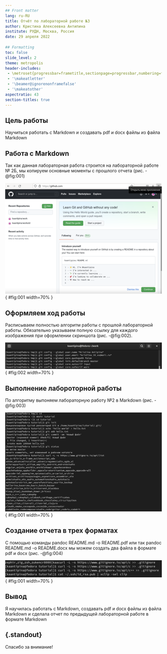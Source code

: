 ```yaml
---
## Front matter
lang: ru-RU
title: Отчёт по лабораторной работе №3
author: Кристина Алексеевна Антипина
institute: РУДН, Москва, Россия
date: 29 апреля 2022

## Formatting
toc: false
slide_level: 2
theme: metropolis
header-includes: 
 - \metroset{progressbar=frametitle,sectionpage=progressbar,numbering=fraction}
 - '\makeatletter'
 - '\beamer@ignorenonframefalse'
 - '\makeatother'
aspectratio: 43
section-titles: true
---
```


## Цель работы

Научиться работать с Markdown и создавать pdf и docx файлы из файла Markdown

## Работа с Markdown

Так как данная лабораторная работа строится на лабораторной работе № 2Б, мы копируем основные моменты с прошлого отчета (рис. -@fig:001)

![Записываем и оформляем цель и задание лабороторной работы](image3/im01.png){ #fig:001 width=70% }

## Оформляем ход работы 

Расписываем полностью алгоритм работы с прошлой лабораторной работы. Обязательно указываем полную ссылку для каждого изображения при оформлении скриншота (рис. -@fig:002).

![Оформление хода работы](image3/im02.png){ #fig:002 width=70% }

## Выполнение лабороторной работы 

По алгоритму выпоняем лабораторную работу №2 в Markdown (рис. -@fig:003)

![Выпонение лабороторной работы](image3/im03.png){ #fig:001 width=70% }

## Создание отчета в трех форматах 

С помощью команды pandoc README.md -o README.pdf или так pandoc README.md -o README.docx мы можем создать два файла в формате pdf и docx (рис. -@fig:004)

![отчет в docx и pdf](image3/im04.png){ #fig:001 width=70% }

## Вывод
Я научилась работать с Markdown, создавать pdf и docx файлы из файла Markdown и сделала отчет по предыдущей лабораторной работе в формате Markdown


## {.standout}

Спасибо за внимание!

